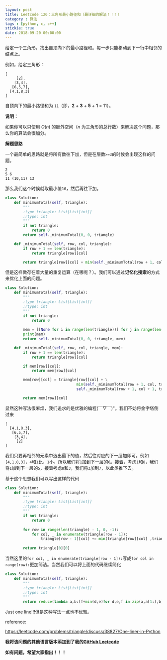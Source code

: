 ```yaml
---
layout: post
title: Leetcode 120：三角形最小路径和（最详细的解法！！！）
category : 算法
tags : [python, c, c++]
stickie: true
date: 2018-09-20 00:00:00
---
```


给定一个三角形，找出自顶向下的最小路径和。每一步只能移动到下一行中相邻的结点上。

例如，给定三角形：

```
[
     [2],
    [3,4],
   [6,5,7],
  [4,1,8,3]
]
```

自顶向下的最小路径和为 `11`（即，**2** + **3** + **5** + **1** = 11）。

**说明：**

如果你可以只使用 *O*(*n*) 的额外空间（*n* 为三角形的总行数）来解决这个问题，那么你的算法会很加分。

**解题思路**

一个最简单的思路就是将所有数往下加，但是在层数`>=3`的时候会出现这样的问题。

```
2      	 	  
5 6     	  
11 (10,11) 13	  
```

那么我们这个时候就取最小值`10`，然后再往下加。

```python
class Solution:
    def minimumTotal(self, triangle):
        """
        :type triangle: List[List[int]]
        :rtype: int
        """
        if not triangle:
            return 0
        return self._minimumTotal(0, 0, triangle)

    def _minimumTotal(self, row, col, triangle):
        if row + 1 == len(triangle):
            return triangle[row][col]

        return triangle[row][col] + min(self._minimumTotal(row + 1, col, triangle), self._minimumTotal(row + 1, col + 1, triangle))
```

但是这样做存在着大量的重复运算（在哪呢？）。我们可以通过**记忆化搜索**的方式来优化上面的问题。

```python
class Solution:
    def minimumTotal(self, triangle):
        """
        :type triangle: List[List[int]]
        :rtype: int
        """
        if not triangle:
            return 0
        
        mem = [[None for i in range(len(triangle))] for j in range(len(triangle))]
        print(mem)
        return self._minimumTotal(0, 0, triangle, mem)

    def _minimumTotal(self, row, col, triangle, mem):
        if row + 1 == len(triangle):
            return triangle[row][col]

        if mem[row][col]:
            return mem[row][col]

        mem[row][col] = triangle[row][col] + \
                                min(self._minimumTotal(row + 1, col, triangle, mem), \
                                self._minimumTotal(row + 1, col + 1, triangle, mem))

        return mem[row][col]
```

显然这种写法很麻烦，我们追求的是优雅的编程(￣▽￣)"。我们不妨将金字塔倒过来

```
[     
  [4,1,8,3],
   [6,5,7],
    [3,4],
     [2]
]
```

我们只要再相邻的元素中选出最下的值，然后往对应的下一层加即可。例如`[4,1,8,3]`，`4`和`1`比，`1`小，所以我们将`1`加到下一层的`6`。接着，考虑`1`和`8`，我们将`1`加到下一层的`5`，接着考虑`8`和`3`，我们将`3`加到`7`，以此类推下去。

基于这个思想我们可以写出这样的代码

```python
class Solution:
    def minimumTotal(self, triangle):
        """
        :type triangle: List[List[int]]
        :rtype: int
        """
        if not triangle:
            return 0
        
        for row in range(len(triangle) - 1, 0, -1):
            for col, _ in enumerate(triangle[row - 1]):
                triangle[row - 1][col] += min(triangle[row][col] ,triangle[row][col + 1])
        
        return triangle[0][0]
```

当然这里的`for col, _ in enumerate(triangle[row - 1]):`写成`for col in range(row):`更加简洁。当然我们可以将上面的代码继续简化

```python
class Solution:
    def minimumTotal(self, triangle):
        """
        :type triangle: List[List[int]]
        :rtype: int
        """
        return reduce(lambda a,b:[f+min(d,e)for d,e,f in zip(a,a[1:],b)],triangle[::-1])[0]
```

Just one line!!!但是这种写法一点也不优雅。

reference:

https://leetcode.com/problems/triangle/discuss/38827/One-liner-in-Python

**我将该问题的其他语言版本添加到了我的[GitHub Leetcode](https://github.com/luliyucoordinate/Leetcode)**

**如有问题，希望大家指出！！！**